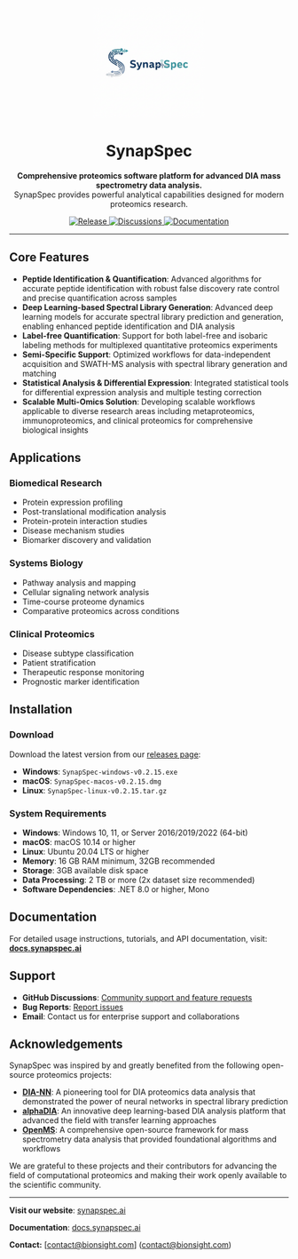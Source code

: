 <p align="center">
  <img src="assets/logo.png" alt="SynapSpec" width="200"/>
</p>

<h1 align="center">SynapSpec</h1>

<p align="center">
  <strong>Comprehensive proteomics software platform for advanced DIA mass spectrometry data analysis.</strong>
  <br>
  SynapSpec provides powerful analytical capabilities designed for modern proteomics research.
</p>

<p align="center">
  <a href="https://github.com/bionsight/SynapSpec/releases">
    <img src="https://img.shields.io/github/v/release/bionsight/SynapSpec?style=flat-square" alt="Release">
  </a>
  <a href="https://github.com/bionsight/SynapSpec/discussions">
    <img src="https://img.shields.io/github/discussions/bionsight/SynapSpec?style=flat-square" alt="Discussions">
  </a>
  <a href="https://docs.synapspec.ai">
    <img src="https://img.shields.io/badge/docs-synapspec.ai-blue?style=flat-square" alt="Documentation">
  </a>
</p>

---

## Core Features

- **Peptide Identification & Quantification**: Advanced algorithms for accurate peptide identification with robust false discovery rate control and precise quantification across samples
- **Deep Learning-based Spectral Library Generation**: Advanced deep learning models for accurate spectral library prediction and generation, enabling enhanced peptide identification and DIA analysis
- **Label-free Quantification**: Support for both label-free and isobaric labeling methods for multiplexed quantitative proteomics experiments
- **Semi-Specific Support**: Optimized workflows for data-independent acquisition and SWATH-MS analysis with spectral library generation and matching
- **Statistical Analysis & Differential Expression**: Integrated statistical tools for differential expression analysis and multiple testing correction
- **Scalable Multi-Omics Solution**: Developing scalable workflows applicable to diverse research areas including metaproteomics, immunoproteomics, and clinical proteomics for comprehensive biological insights

## Applications

### Biomedical Research
- Protein expression profiling
- Post-translational modification analysis
- Protein-protein interaction studies
- Disease mechanism studies
- Biomarker discovery and validation

### Systems Biology
- Pathway analysis and mapping
- Cellular signaling network analysis
- Time-course proteome dynamics
- Comparative proteomics across conditions

### Clinical Proteomics
- Disease subtype classification
- Patient stratification
- Therapeutic response monitoring
- Prognostic marker identification

## Installation

### Download

Download the latest version from our [releases page](https://github.com/bionsight/SynapSpec/releases):

- **Windows**: `SynapSpec-windows-v0.2.15.exe`
- **macOS**: `SynapSpec-macos-v0.2.15.dmg`
- **Linux**: `SynapSpec-linux-v0.2.15.tar.gz`

### System Requirements

- **Windows**: Windows 10, 11, or Server 2016/2019/2022 (64-bit)
- **macOS**: macOS 10.14 or higher
- **Linux**: Ubuntu 20.04 LTS or higher
- **Memory**: 16 GB RAM minimum, 32GB recommended
- **Storage**: 3GB available disk space
- **Data Processing**: 2 TB or more (2x dataset size recommended)
- **Software Dependencies**: .NET 8.0 or higher, Mono

## Documentation

For detailed usage instructions, tutorials, and API documentation, visit:
**[docs.synapspec.ai](https://docs.synapspec.ai)**

## Support

- **GitHub Discussions**: [Community support and feature requests](https://github.com/bionsight/SynapSpec/discussions)
- **Bug Reports**: [Report issues](https://github.com/bionsight/SynapSpec/issues)
- **Email**: Contact us for enterprise support and collaborations

## Acknowledgements

SynapSpec was inspired by and greatly benefited from the following open-source proteomics projects:

- **[DIA-NN](https://github.com/vdemichev/DiaNN)**: A pioneering tool for DIA proteomics data analysis that demonstrated the power of neural networks in spectral library prediction
- **[alphaDIA](https://github.com/MannLabs/alphadia)**: An innovative deep learning-based DIA analysis platform that advanced the field with transfer learning approaches
- **[OpenMS](https://github.com/OpenMS/OpenMS)**: A comprehensive open-source framework for mass spectrometry data analysis that provided foundational algorithms and workflows

We are grateful to these projects and their contributors for advancing the field of computational proteomics and making their work openly available to the scientific community.

---

**Visit our website**: [synapspec.ai](https://synapspec.ai)

**Documentation**: [docs.synapspec.ai](https://docs.synapspec.ai)

**Contact:** [contact@bionsight.com] (contact@bionsight.com)